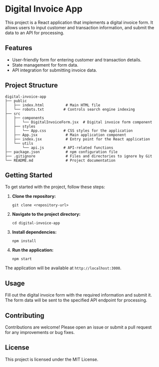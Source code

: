 # Digital Invoice App

This project is a React application that implements a digital invoice form. It allows users to input customer and transaction information, and submit the data to an API for processing.

## Features

- User-friendly form for entering customer and transaction details.
- State management for form data.
- API integration for submitting invoice data.

## Project Structure

```
digital-invoice-app
├── public
│   ├── index.html          # Main HTML file
│   └── robots.txt         # Controls search engine indexing
├── src
│   ├── components
│   │   └── DigitalInvoiceForm.jsx  # Digital invoice form component
│   ├── styles
│   │   └── App.css        # CSS styles for the application
│   ├── App.jsx             # Main application component
│   ├── index.jsx           # Entry point for the React application
│   └── utils
│       └── api.js         # API-related functions
├── package.json            # npm configuration file
├── .gitignore              # Files and directories to ignore by Git
└── README.md               # Project documentation
```

## Getting Started

To get started with the project, follow these steps:

1. **Clone the repository:**
   ```
   git clone <repository-url>
   ```

2. **Navigate to the project directory:**
   ```
   cd digital-invoice-app
   ```

3. **Install dependencies:**
   ```
   npm install
   ```

4. **Run the application:**
   ```
   npm start
   ```

The application will be available at `http://localhost:3000`.

## Usage

Fill out the digital invoice form with the required information and submit it. The form data will be sent to the specified API endpoint for processing.

## Contributing

Contributions are welcome! Please open an issue or submit a pull request for any improvements or bug fixes.

## License

This project is licensed under the MIT License.